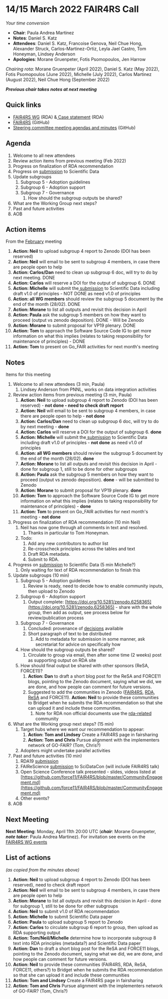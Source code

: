 # 14/15 March 2022 FAIR4RS Call

_Your time conversion_



* **Chair**: Paula Andrea Martinez
* **Notes**: Daniel S. Katz
* **Attendees**: Daniel S. Katz, Francoise Genova, Neil Chue Hong, Alexander Struck, Carlos-Martinez-Ortiz, Leyla Jael Castro, Tom Honeyman, Lindsey Anderson
* **Apologies**: Morane Gruenpeter, Fotis Psomopoulos, Jen Harrow  

_Chairing rota_: Morane Gruenpeter (April 2022), Daniel S. Katz (May 2022), Fotis Psomopoulos (June 2022), Michelle (July 2022), Carlos Martinez (August 2022), Neil Chue Hong (September 2022)

**_Previous chair takes notes at next meeting_**


## Quick links



* [FAIR4RS WG](https://www.rd-alliance.org/groups/fair-4-research-software-fair4rs-wg) (RDA) &[ Case statement](https://www.rd-alliance.org/group/fair-4-research-software-fair4rs-wg/case-statement/fair-research-software-wg-case-statement) (RDA)
* [FAIR4RS](https://github.com/force11/FAIR4RS) (GitHub)
* [Steering committee meeting agendas and minutes](https://github.com/force11/FAIR4RS/tree/master/meetings/2020) (GitHub)


## Agenda



1. Welcome to all new attendees
2. Review action items from previous meeting (Feb 2022)
3. Progress on finalization of RDA recommendation
4. Progress on [submission](https://docs.google.com/document/d/16KrE62qjTt-4AXpT-c2OhVDp25eP7-h_mokhelVLM60/edit) to Scientific Data
5. Update subgroups
    1. Subgroup 5 - Adoption guidelines
    2. Subgroup 6 - Adoption support
    3. Subgroup 7 - Governance
        1. How should the subgroup outputs be shared?
6. What are the Working Group next steps?
7. Past and future activities
8. AOB


## Action items

From the [February](https://github.com/force11/FAIR4RS/blob/master/meetings/2022/2022-02-14-Minutes.md) meeting



1. **Action: Neil** to upload subgroup 4 report to Zenodo (DOI has been reserved)
2. **Action: Neil** will email to be sent to subgroup 4 members, in case there are people open to help
3. **Action: Carlos/Dan** need to clean up subgroup 6 doc, will try to do by next meeting. DONE
4. **Action: Carlos** will reserve a DOI for the output of subgroup 6. DONE
5. **Action: Michelle** will submit the[ submission](https://docs.google.com/document/d/16KrE62qjTt-4AXpT-c2OhVDp25eP7-h_mokhelVLM60/edit) to Scientific Data including draft v1.0 of principles - NOT DONE as need v1.0 of principles
6. **Action: all WG members** should review the subgroup 5 document by the end of the month (28/02). DONE
7. **Action: Morane** to list all outputs and revisit this decision in April
8. **Action: Paula** ask the subgroup 5 members on how they want to proceed (output vs zenodo deposition). DONE - Will be Zenodo
9. **Action: Morane** to submit proposal for VP19 plenary. DONE
10. **Action: Tom** to approach the Software Source Code IG to get more information on what this implies (relates to taking responsibility for maintenance of principles) - DONE
11. **Action: Tom** to present on Go_FAIR activities for next month's meeting


## Notes

Items for this meeting



1. Welcome to all new attendees (3 min, Paula)
    1. Lindsey Anderson from PNNL, works on data integration activities
2. Review action items from previous meeting (3 min, Paula)
    1. **Action: Neil** to upload subgroup 4 report to Zenodo (DOI has been reserved) - **not done -   need to check draft report**
    2. **Action: Neil** will email to be sent to subgroup 4 members, in case there are people open to help - **not done**
    3. **Action: Carlos/Dan** need to clean up subgroup 6 doc, will try to do by next meeting - **done**
    4. **Action: Carlos** will reserve a DOI for the output of subgroup 6. **done**
    5. **Action: Michelle** will submit the[ submission](https://docs.google.com/document/d/16KrE62qjTt-4AXpT-c2OhVDp25eP7-h_mokhelVLM60/edit) to Scientific Data including draft v1.0 of principles - **not done** as need v1.0 of principles
    6. **Action: all WG members** should review the subgroup 5 document by the end of the month (28/02). **done**
    7. **Action: Morane** to list all outputs and revisit this decision in April - done for subgroup 1, still to be done for other subgroups
    8. **Action: Paula** ask the subgroup 5 members on how they want to proceed (output vs zenodo deposition). **done** - will be submitted to Zenodo
    9. **Action: Morane** to submit proposal for VP19 plenary. **done**
    10. **Action: Tom** to approach the Software Source Code IG to get more information on what this implies (relates to taking responsibility for maintenance of principles) - **done**
    11. **Action: Tom** to present on Go_FAIR activities for next month's meeting - **not done**
3. Progress on finalization of RDA recommendation (10 min Neil)
    1. Neil has now gone through all comments in text and resolved.
        1. Thanks in particular to Tom Honeyman.
    2. Todo:
        1. Add any new contributors to author list
        2. Re-crosscheck principles across the tables and text
        3. Draft RDA metadata.
        4. Submit to RDA.
4. Progress on [submission](https://docs.google.com/document/d/16KrE62qjTt-4AXpT-c2OhVDp25eP7-h_mokhelVLM60/edit) to Scientific Data (5 min Michelle?)
    1. Only waiting for text of RDA recommendation to finish this
5. Update subgroups (10 min)
      1. Subgroup 5 - Adoption guidelines
          1. Review is ready, need to decide how to enable community inputs, then upload to Zenodo
      2. Subgroup 6 - Adoption support
          1. Output complete: [https://doi.org/10.5281/zenodo.6258365](https://doi.org/10.5281/zenodo.6258365) - share with the whole group, then add as output, see process below for review/publication process
      3. Subgroup 7 - Governance
          1. Concluded: provenance of [decisions](https://docs.google.com/document/d/1Q0wEzx6T3S7aqphI8EPlWkibcRXQcLZzMsTem-GOs2o/export?format=pdf) available
          2. Short paragraph of text to be distributed
              1. Add to metadata for submission in some manner, ask secretariat for advice on specifically how
      4. How should the subgroup outputs be shared?
          1. Circulate to group via email, then after some time (2 weeks) post as supporting output on RDA site
      5. How should final output be shared with other sponsors (ReSA, FORCE11)?
          1. **Action: Dan** to draft a short blog post for the ReSA and FORCE11 blogs, pointing to the Zenodo document, saying what we did, we are done, and how people can comment for future versions.
          2. Suggested to add the communities in Zenodo ([FAIR4RS](https://zenodo.org/communities/fair4rs/), [RDA](https://zenodo.org/communities/rda), [ReSA](https://zenodo.org/communities/resa) and FORCE11). **Action: Neil** to provide these communities to Bridget when he submits the RDA recommendation so that she can upload it and include these communities.
              1. Note for RDA non official documents use the [rda-related](https://zenodo.org/communities/rda-related) community
6. What are the Working group next steps? (15 min)
    1. Target hubs where we want our recommendation to appear:
        1. **Action: Tom and Lindsey** Create a FAIR4RS page in fairsharing
        1. **Action: Tom and Chris** Pursue alignment with the implementers network of GO-FAIR? (Tom, Chris?)
    2. Adopters might undertake parallel activities
7. Past and future activities (10 min)
    1. RDA19 [submission ](https://docs.google.com/document/d/14K950WsVw4UT9tHSF1qMtOlUsE2FM0mvFNHbm1Hwc_M/edit)
    2. FAIReScience [submission](https://docs.google.com/document/d/1JU576_Q7yQOQJXCrcxonYLQi1wRPQTzJDIziEd99aaU/edit) to SciDataCon (will include FAIR4RS talk)
    3. Open Science Conference talk presented - slides, videos listed at [https://github.com/force11/FAIR4RS/blob/master/CommunityEngagement.md](https://github.com/force11/FAIR4RS/blob/master/CommunityEngagement.md)
    4. Other events?
8. AOB



## Next Meeting

**Next Meeting**: Monday, April 11th 20:00 UTC (**_chair_**: Morane Gruenpeter, **_note taker_**: Paula Andrea Martinez). For invitation see events on the[ FAIR4RS WG events](https://www.rd-alliance.org/node/69317/events)


## List of actions

_(as copied from the minutes above)_



1. **Action: Neil** to upload subgroup 4 report to Zenodo (DOI has been reserved), need to check draft report
2. **Action: Neil** will email to be sent to subgroup 4 members, in case there are people open to help
3. **Action: Morane** to list all outputs and revisit this decision in April - done for subgroup 1, still to be done for other subgroups
4. **Action: Neil** to submit v1.0 of RDA recommendation
5. **Action: Michelle** to submit Scientific Data paper
6. **Action: Paula** to upload subgroup 5 report to Zenodo
7. **Action: Carlos** to circulate subgroup 6 report to group, then upload as RDA supporting output
8. **Action: Tom/Neil/Michelle** determine how to incorporate subgroup 8 text into RDA principles (metadata?) and Scientific Data paper
9. **Action: Dan** to draft a short blog post for the ReSA and FORCE11 blogs, pointing to the Zenodo document, saying what we did, we are done, and how people can comment for future versions.
10. **Action: Neil** to provide these communities (FAIR4RS, RDA, ReSA, FORCE11, others?) to Bridget when he submits the RDA recommendation so that she can upload it and include these communities
11. **Action: Tom and Lindsey** Create a FAIR4RS page in fairsharing
12. **Action: Tom and Chris** Pursue alignment with the implementers network of GO-FAIR? (Tom, Chris?)
